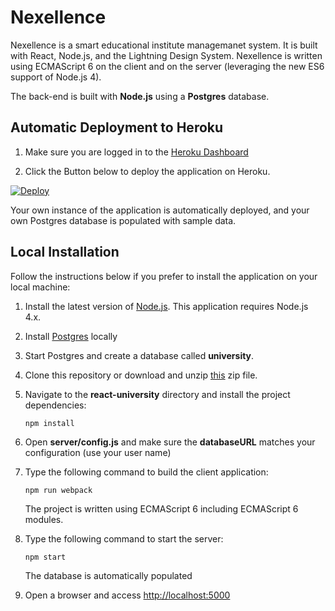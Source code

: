 # Nexellence 

Nexellence is a smart educational institute managemanet system. It is built with React, Node.js, and the Lightning Design System. Nexellence is written using ECMAScript 6 on the client and on the server (leveraging the new ES6 support of Node.js 4).

The back-end is built with **Node.js** using a **Postgres** database.

## Automatic Deployment to Heroku

1. Make sure you are logged in to the [Heroku Dashboard](https://dashboard.heroku.com)

1. Click the Button below to deploy the application on Heroku.

[![Deploy](https://www.herokucdn.com/deploy/button.png)](https://heroku.com/deploy)

Your own instance of the application is automatically deployed, and your own Postgres database is populated with sample data.

## Local Installation

Follow the instructions below if you prefer to install the application on your local machine:

1. Install the latest version of [Node.js](https://nodejs.org). This application requires Node.js 4.x.

1. Install [Postgres](http://www.postgresql.org/) locally

1. Start Postgres and create a database called **university**.

1. Clone this repository or download and unzip [this](https://github.com/ccoenraets/react-university/archive/master.zip) zip file.

1. Navigate to the **react-university** directory and install the project dependencies:

    ```
    npm install
    ```

1. Open **server/config.js** and make sure the **databaseURL** matches your configuration (use your user name)

1. Type the following command to build the client application:

    ```
    npm run webpack
    ```

    The project is written using ECMAScript 6 including ECMAScript 6 modules.

1. Type the following command to start the server:

    ```
    npm start
    ```

    The database is automatically populated

1. Open a browser and access [http://localhost:5000](http://localhost:5000)
